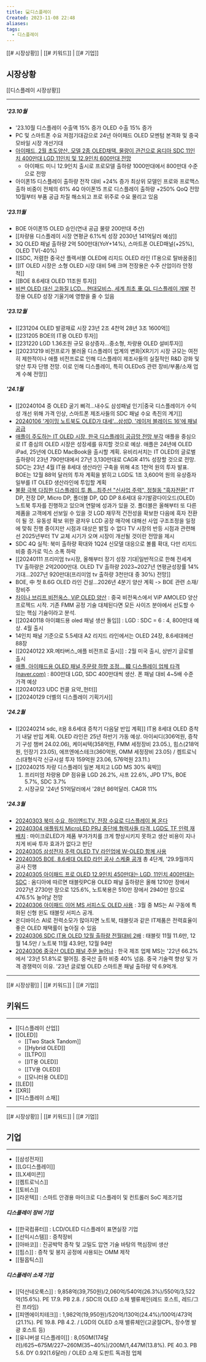 ```yaml
---
title: 💻디스플레이
Created: 2023-11-08 22:48
aliases: 
tags:
  - 디스플레이
---
```

[[# 시장상황]] | [[# 키워드]] | [[# 기업]]
## 시장상황
[[디스플레이 시장상황]]
***
##### '23.10월
- '23.10월 디스플레이 수출액 15% 증가 OLED 수출 15% 증가 
- PC 및 스마트폰 수요 저점기대감으로 24년 아이패드 OLED 모멘텀 본격화 및 중국 모바일 시장 개선기대
- [아이패드, 2월 초도양산. 모델 2종 OLED채택. 물량이 관건으로 옴디아 SDC 11인치 400만대 LGD 11인치 및 12.9인치 600만대 전망](https://zdnet.co.kr/view/?no=20231106101140)
	- 아이패드 미니 12.9인치 출시로 프로모델 출하량 1000만대에서 800만대 수준으로 전망
- 아이폰15 디스플레이 출하량 전작 대비 +24% 증가 
	최상위 모델인 프로와 프로맥스 출하 비중이 전체의 61% 
	4Q 아이폰15 프로 디스플레이 출하량 +250% QoQ 전망 
	10월부터 부품 공급 차질 해소되고 프로 위주로 수요 몰리고 있음 
##### '23.11월
- BOE 아이폰15 OLED 승인(연내 공급 물량 200만대 추산)
- [[차량용 디스플레이 시장 연평균 6.1%씩 성장 2030년 141억달러 예상]]
- 3Q OLED 패널 출하량 2억 500만대(YoY+14%), 스마트폰 OLED패널(+25%), OLED TV(-40%)
- [[SDC, 저렴한 중국산 플렉서블 OLED에 리지드 OLED 라인 IT용으로 탈바꿈중]]
- [[IT OLED 시장은 소형 OLED 시장 대비 5배 크며 전장용은 수주 산업이라 안정적]]
- [[BOE 8.6세대 OLED 11조원 투자]]
- [비싼 OLED 대신 고화질 LCD… 현대모비스, 세계 최초 車 QL 디스플레이 개발](https://biz.chosun.com/industry/car/2023/11/30/2ETOOEDNUBENLFLSCGYSBHQCTE/)
	전장용 OLED 성장 기울기에 영향을 줄 수 있음
##### '23.12월
- [[231204 OLED 발광재료 시장 23년 2조 4천억 28년 3조 1600억]]
- [[231205 BOE의 IT용 OLED 투자]]
- [[231220 LGD 1.36조원 규모 유상증자...중소형, 차량용 OLED 설비투자]]
- [[20231219 비전프로가 불러올 디스플레이 업계의 변화|XR기기 시장 규모는 여전히 제한적이나 애플 비전프로로 인해 디스플레이 제조사들의 실질적인 R&D 강화 및 양산 투자 단행 전망. 이로 인해 디스플레이, 특히 OLEDoS 관련 장비/부품/소재 업계 수혜 전망]]
##### '24.1월
- [[20240104 중 OLED 굴기 삐걱...내수도 삼성패널 인기|중국 디스플레이가 수익성 개선 위해 가격 인상, 스마트폰 제조사들의 SDC 패널 수요 촉진의 계기]]
- [20240106 '게이밍 노트북도 OLED가 대세'…삼성D, '레이저 블레이드 16'에 패널 공급](https://n.news.naver.com/mnews/article/014/0005124105?sid=101)
- [애플이 주도하는 IT OLED 시장, 한국 디스플레이 공급망 전망 부각](https://han.gl/wpCejX)
	애플을 중심으로 IT 중심의 OLED 시장은 성장세를 유지할 것으로 예상. 
	애플은 24년에 OLED iPad, 25년에 OLED MacBook을 출시할 계획. 
	유비리서치는 IT OLED의 글로벌 출하량이 23년 790만대에서 27년 3,130만대로 CAGR 41% 성장할 것으로 전망. 
	SDC는 23년 4월 IT용 8세대 생산라인 구축을 위해 4조 1천억 원의 투자 발표. 
	BOE는 12월 88억 달러의 투자 계획을 밝히고 LGD도 1조 3,600억 원의 유상증자 일부를 IT OLED 생산라인에 투입할 계획  
- [불황 극복 다짐한 디스플레이 투 톱...최주선 "신사업 주력", 정철동 "흑자전환"](https://www.hankyung.com/article/202401091846i)
	IT DP, 전장 DP, Micro DP, 폴더블 DP, QD DP 
	8.6세대 유기발광다이오드(OLED) 노트북 투자를 진행하고 있으며 연말에 성과가 있을 것. 폴더블은 올해부터 또 다른 제품을 고객에게 선보일 수 있을 것
	LGD 재무적 건전성을 확보한 다음에 흑자 전환이 될 것. 유동성 확보 위한 광저우 LCD 공장 매각에 대해선 사업 구조조정을 일정에 맞춰 진행 중이지만 시점과 대상은 밝힐 수 없다
	TV 시장의 반등 시점과 관련해선 2025년부터 TV 교체 시기가 오며 시장이 개선될 것이란 전망을 제시
- SDC 4Q 실적: 북미 출하량 확대와 1Q24 신모델 대응으로 볼륨 확대, 다만 리지드비중 증가로 믹스 소폭 하락
- [[20240111 프리미엄 tv시장, 올해부터 장기 성장 기대|일반적으로 한해 전세계 TV 출하량은 2억2000만대. OLED TV 출하량 2023~2027년 연평균성장률 14% 기대...2027년 920만대(프리미엄 tv 출하량 3천만대 중 30%) 전망]]
- BOE, 中 첫 8.6G OLED 라인 건설...2026년 4분기 양산 계획 -> BOE 관련 소재/장비주 
- [차이나 브리프 비전옥스, ViP OLED 양산](https://www.thelec.kr/news/articleView.html?idxno=24819) : 중국 비전옥스에서 ViP AMOLED 양산 프로젝드 시작. 기존 FMM 공정 기술 대체된다면 모든 사이즈 분야에서 선도할 수 있는 핵심 기술이라고 분석. 
- [[20240118 아이퍠드용 oled 패널 생산 돌입]] : LGD : SDC = 6 : 4, 800만대 예상. 4월 출시 
- 14인치 패널 기준으로 5.5세대 A2 리지드 라인에서는 OLED 24장, 8.6세대에선 88장
- [[20240122 XR.메타버스_애플 비전프로 출시]] : 2월 미국 출시, 상반기 글로벌 출시
- [애플, 아이패드용 OLED 패널 주문량 하향 조정… 韓 디스플레이 업체 타격 (naver.com)](https://n.news.naver.com/article/366/0000964479?sid=105) : 800만대 LGD, SDC 400만대씩 생산. 폰 패널 대비 4~5배 수준 가격 예상
- [[20240123 UDC 컨콜 요약_헌터]]
- [[20240129 더벨의 디스플레이 기획기사]] 
##### '24.2월
- [[20240214 sdc, it용 8.6세대 증착기 다음달 반입 계획]]
	IT용 8세대 OLED 증착기 내달 반입 계획. OLED 라인은 25년 하반기 가동 예상.
	아이씨디(306억원, 증착기 구성 챔버 24.02.06), 케이씨텍(358억원, FMM 세정장비 23.05.), 힘스(218억원, 인장기 23.05), 에프엔에스테크(360억원, OMM 세정장비 23.05) / 켐트로닉스(대형식각 신규시설 투자 159억원 23.06, 576억원 23.11.)
- [[20240215 차량 디스플레이 일본 제치고 LGD MS 30% 육박]]
	1. 프리미엄 차량용 DP 점유율 LGD 26.2%, 샤프 22.6%, JPD 17%, BOE 5.7%, SDC 3.7%
	2. 시장규모 '24년 51억달러에서 '28년 86억달러. CAGR 11%
##### '24.3월
- [20240303 북미 수요, 하이엔드TV, 전장 수요로 디스플레이 봄 온다](https://n.news.naver.com/mnews/article/138/0002167958)
- [20240304 애플워치 MicroLED PRJ 중단에 협력사들 타격, LGD도 TF 인력 재배치](https://biz.chosun.com/it-science/ict/2024/03/04/JFACASLZ6BCZPEUL6BNKI2QZZA/) : 마이크로LED가 제품 부가가치를 크게 향상시키지 못하고 생산 비용이 지나치게 비싸 투자 효과가 없다고 판단
- [20240305 삼성전자 주력 OLED TV 라인업에 W-OLED 함께 사용](https://www.thelec.kr/news/articleView.html?idxno=26360)
- [20240305 BOE, 8.6세대 OLED 라인 공사 스케줄 공개](https://www.kipost.net/news/articleView.html?idxno=316988) 총 4단계, '29.9월까지 공사 진행
- [20240305 아이패드 프로 OLED 12.9인치 450만대는 LGD, 11인치 400만대는 SDC](https://www.hankyung.com/article/2024030590221) : 옴디아에 따르면 태블릿PC용 OLED 패널 출하량은 올해 1210만 장에서 2027년 2730만 장으로 125.6%, 노트북용은 510만 장에서 2940만 장으로 476.5% 늘어날 전망
- [20240306 아이패드 이어 MS 서피스도 OLED 사용](https://www.businesspost.co.kr/BP?command=article_view&num=344627) : 3월 중 MS는 AI 구동에 특화된 신형 윈도 태블릿 서피스 공개.
- 온디바이스 AI로 전력소모가 많아지면 노트북, 태블릿과 같은 IT제품은 전력효율이 좋은 OLED 채택률이 높아질 수 있음
- [20240306 SDC IT용 OLED 12월 출하량 전월대비 2배](https://n.news.naver.com/mnews/article/011/0004308888) : 태블릿 11월 11.6만, 12월 14.5만 / 노트북 11월 43.9만, 12월 94만
- [20240306 중국산 OLED 패널 주문 늘어나](https://www.thelec.kr/news/articleView.html?idxno=25744) : 한국 제조 업체 MS는 '22년 66.2%에서 '23년 51.8%로 떨어짐. 중국산 출하 비중 40% 넘음. 중국 기술력 향상 및 가격 경쟁력이 이유. '23년 글로벌 OLED 스마트폰 패널 출하량 약 6.9억개.

---
[[# 시장상황]] | [[# 키워드]] | [[# 기업]]
## 키워드
***
- [[디스플레이 산업]]
- [[OLED]]
	- [[Two Stack Tandom]]
	- [[Hybrid OLED]]
	- [[LTPO]]
	- [[IT용 OLED]]
	- [[TV용 OLED]]
	- [[모니터용 OLED]]
- [[LED]]
- [[XR]]
- [[디스플레이 소재]]

---
[[# 시장상황]] | [[# 키워드]] | [[# 기업]]
## 기업
***
- [[삼성전자]]
- [[LG디스플레이]]
- [[LX세미콘]]
- [[켐트로닉스]]
- [[토비스]]
- [[라온텍]] : 스마트 안경용 마이크로 디스플레이 및 컨트롤러 SoC 제조기업

##### 디스플레이 장비 기업
- [[한국컴퓨터]] : LCD/OLED 디스플레이 표면실장 기업
- [[선익시스템]] : 증착장비
- [[아바코]] : 진공박막 증착 및 고밀도 압연 기술 바탕의 핵심장비 생산
- [[핌스]] : 증착 및 봉지 공정에 사용되는 OMM 제작
- [[필옵틱스]]

##### 디스플레이 소재 기업
- [[덕산네오룩스]] :  9,858억(39,750원)/2,060억/540억(26.3%)/550억/3,522억(15.6%).  PE 17.9. PB 2.8. / SDC의 OLED 소재 밸류체인(레드 호스트, 레드/그린 프라임) 
- [[피엔에이치테크]] : 1,982억(19,950원)/520억/130억(24.4%)/100억/473억(21.1%). PE 19.8. PB 4.2. / LGD의 OLED 소재 밸류체인(고굴절CPL, 장수명 발광 호스트 등)
- [[유니버셜 디스플레이]] : 8,050M(174달러)/625~675M/227~260M(35~40%)/200M/1,447M(13.8%). PE 40.3. PB 5.6. DY 0.92(1.6달러) / OLED 소재 도판트 독과점 업체
